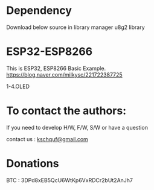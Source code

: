 # Dependency

  Download below source in library manager
  u8g2 library

# ESP32-ESP8266

   This is ESP32, ESP8266 Basic Example. 
   https://blog.naver.com/milkysc/221722387725
   
   1-4.OLED

# To contact the authors:

If you need to develop H/W, F/W, S/W or have a question

contact us : kschquf@gmail.com


# Donations

BTC : 3DPd8xEB5QcU6WtKp6VxRDCr2bUt2AnJh7
